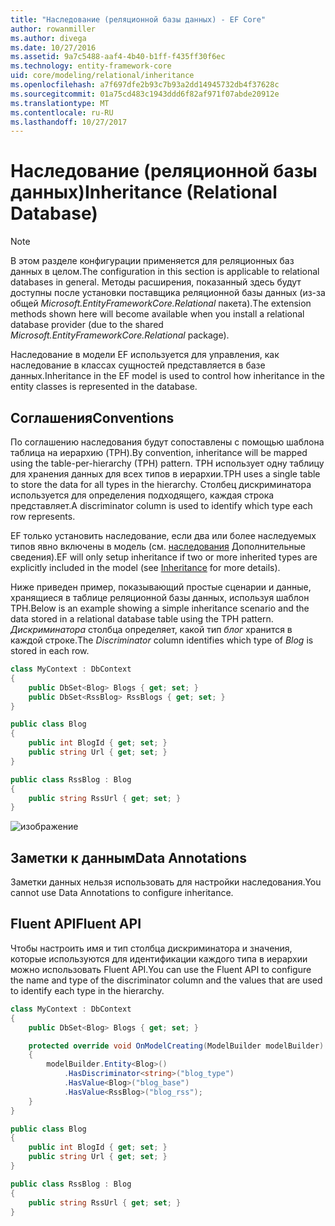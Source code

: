 ```yaml
---
title: "Наследование (реляционной базы данных) - EF Core"
author: rowanmiller
ms.author: divega
ms.date: 10/27/2016
ms.assetid: 9a7c5488-aaf4-4b40-b1ff-f435ff30f6ec
ms.technology: entity-framework-core
uid: core/modeling/relational/inheritance
ms.openlocfilehash: a7f697dfe2b93c7b93a2dd14945732db4f37628c
ms.sourcegitcommit: 01a75cd483c1943ddd6f82af971f07abde20912e
ms.translationtype: MT
ms.contentlocale: ru-RU
ms.lasthandoff: 10/27/2017
---
```

# <a name="inheritance-relational-database"></a><span data-ttu-id="71cca-102">Наследование (реляционной базы данных)</span><span class="sxs-lookup"><span data-stu-id="71cca-102">Inheritance (Relational Database)</span></span>

> [!NOTE]  
> <span data-ttu-id="71cca-103">В этом разделе конфигурации применяется для реляционных баз данных в целом.</span><span class="sxs-lookup"><span data-stu-id="71cca-103">The configuration in this section is applicable to relational databases in general.</span></span> <span data-ttu-id="71cca-104">Методы расширения, показанный здесь будут доступны после установки поставщика реляционной базы данных (из-за общей *Microsoft.EntityFrameworkCore.Relational* пакета).</span><span class="sxs-lookup"><span data-stu-id="71cca-104">The extension methods shown here will become available when you install a relational database provider (due to the shared *Microsoft.EntityFrameworkCore.Relational* package).</span></span>

<span data-ttu-id="71cca-105">Наследование в модели EF используется для управления, как наследование в классах сущностей представляется в базе данных.</span><span class="sxs-lookup"><span data-stu-id="71cca-105">Inheritance in the EF model is used to control how inheritance in the entity classes is represented in the database.</span></span>

## <a name="conventions"></a><span data-ttu-id="71cca-106">Соглашения</span><span class="sxs-lookup"><span data-stu-id="71cca-106">Conventions</span></span>

<span data-ttu-id="71cca-107">По соглашению наследования будут сопоставлены с помощью шаблона таблица на иерархию (TPH).</span><span class="sxs-lookup"><span data-stu-id="71cca-107">By convention, inheritance will be mapped using the table-per-hierarchy (TPH) pattern.</span></span> <span data-ttu-id="71cca-108">TPH использует одну таблицу для хранения данных для всех типов в иерархии.</span><span class="sxs-lookup"><span data-stu-id="71cca-108">TPH uses a single table to store the data for all types in the hierarchy.</span></span> <span data-ttu-id="71cca-109">Столбец дискриминатора используется для определения подходящего, каждая строка представляет.</span><span class="sxs-lookup"><span data-stu-id="71cca-109">A discriminator column is used to identify which type each row represents.</span></span>

<span data-ttu-id="71cca-110">EF только установить наследование, если два или более наследуемых типов явно включены в модель (см. [наследования](../inheritance.md) Дополнительные сведения).</span><span class="sxs-lookup"><span data-stu-id="71cca-110">EF will only setup inheritance if two or more inherited types are explicitly included in the model (see [Inheritance](../inheritance.md) for more details).</span></span>

<span data-ttu-id="71cca-111">Ниже приведен пример, показывающий простые сценарии и данные, хранящиеся в таблице реляционной базы данных, используя шаблон TPH.</span><span class="sxs-lookup"><span data-stu-id="71cca-111">Below is an example showing a simple inheritance scenario and the data stored in a relational database table using the TPH pattern.</span></span> <span data-ttu-id="71cca-112">*Дискриминатора* столбца определяет, какой тип *блог* хранится в каждой строке.</span><span class="sxs-lookup"><span data-stu-id="71cca-112">The *Discriminator* column identifies which type of *Blog* is stored in each row.</span></span>

<!-- [!code-csharp[Main](samples/core/relational/Modeling/Conventions/Samples/InheritanceDbSets.cs)] -->
``` csharp
class MyContext : DbContext
{
    public DbSet<Blog> Blogs { get; set; }
    public DbSet<RssBlog> RssBlogs { get; set; }
}

public class Blog
{
    public int BlogId { get; set; }
    public string Url { get; set; }
}

public class RssBlog : Blog
{
    public string RssUrl { get; set; }
}
```

![изображение](_static/inheritance-tph-data.png)

## <a name="data-annotations"></a><span data-ttu-id="71cca-114">Заметки к данным</span><span class="sxs-lookup"><span data-stu-id="71cca-114">Data Annotations</span></span>

<span data-ttu-id="71cca-115">Заметки данных нельзя использовать для настройки наследования.</span><span class="sxs-lookup"><span data-stu-id="71cca-115">You cannot use Data Annotations to configure inheritance.</span></span>

## <a name="fluent-api"></a><span data-ttu-id="71cca-116">Fluent API</span><span class="sxs-lookup"><span data-stu-id="71cca-116">Fluent API</span></span>

<span data-ttu-id="71cca-117">Чтобы настроить имя и тип столбца дискриминатора и значения, которые используются для идентификации каждого типа в иерархии можно использовать Fluent API.</span><span class="sxs-lookup"><span data-stu-id="71cca-117">You can use the Fluent API to configure the name and type of the discriminator column and the values that are used to identify each type in the hierarchy.</span></span>

<!-- [!code-csharp[Main](samples/core/relational/Modeling/FluentAPI/Samples/InheritanceTPHDiscriminator.cs?highlight=7,8,9,10)] -->
``` csharp
class MyContext : DbContext
{
    public DbSet<Blog> Blogs { get; set; }

    protected override void OnModelCreating(ModelBuilder modelBuilder)
    {
        modelBuilder.Entity<Blog>()
            .HasDiscriminator<string>("blog_type")
            .HasValue<Blog>("blog_base")
            .HasValue<RssBlog>("blog_rss");
    }
}

public class Blog
{
    public int BlogId { get; set; }
    public string Url { get; set; }
}

public class RssBlog : Blog
{
    public string RssUrl { get; set; }
}
```

